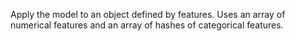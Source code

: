 
Apply the model to an object defined by features. Uses an array of numerical features and an array of hashes of categorical features.
